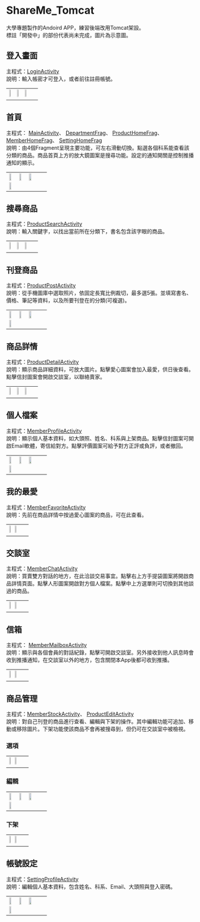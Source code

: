 # ShareMe_Tomcat
大學專題製作的Andoird APP，練習後端改用Tomcat架設。<br>
標註「開發中」的部份代表尚未完成，圖片為示意圖。

## 登入畫面
主程式：<a href="https://github.com/ntub46010/ShareMe_Tomcat/blob/Tomcat/app/src/main/java/com/xy/shareme_tomcat/LoginActivity.java">LoginActivity</a><br>
說明：輸入帳密才可登入，或者前往註冊帳號。
<table><tr><td>
<img src="https://github.com/ntub46010/Photos/blob/master/ShareMe%E6%93%8D%E4%BD%9C%E7%95%AB%E9%9D%A2/%E7%99%BB%E5%85%A5%E7%95%AB%E9%9D%A2.png" height="24%" width="24%" />
<img src="https://github.com/ntub46010/Photos/blob/master/BookStore%E6%93%8D%E4%BD%9C%E7%95%AB%E9%9D%A2/%E8%A8%BB%E5%86%8A(%E7%A9%BA%E7%99%BD).png" height="24%" width="24%" />
<img src="https://github.com/ntub46010/Photos/blob/master/ShareMe%E6%93%8D%E4%BD%9C%E7%95%AB%E9%9D%A2/%E8%A8%BB%E5%86%8A(%E6%9C%89%E8%B3%87%E6%96%99).png" height="24%" width="24%" />
</td></tr></table>

## 首頁
主程式：
<a href="https://github.com/ntub46010/ShareMe_Tomcat/blob/Tomcat/app/src/main/java/com/xy/shareme_tomcat/MainActivity.java">MainActivity</a>、
<a href="https://github.com/ntub46010/ShareMe_Tomcat/blob/Tomcat/app/src/main/java/com/xy/shareme_tomcat/Type/DepartmentFrag.java">DepartmentFrag</a>、
<a href="https://github.com/ntub46010/ShareMe_Tomcat/blob/Tomcat/app/src/main/java/com/xy/shareme_tomcat/Product/ProductHomeFrag.java">ProductHomeFrag</a>、
<a href="https://github.com/ntub46010/ShareMe_Tomcat/blob/Tomcat/app/src/main/java/com/xy/shareme_tomcat/Member/MemberHomeFrag.java">MemberHomeFrag</a>、
<a href="https://github.com/ntub46010/ShareMe_Tomcat/blob/Tomcat/app/src/main/java/com/xy/shareme_tomcat/Settings/SettingHomeFrag.java">SettingHomeFrag</a>
<br>
說明：由4個Fragment呈現主要功能，可左右滑動切換。點選各個科系能查看該分類的商品。商品首頁上方的放大鏡圖案是搜尋功能。設定的通知開關是控制推播通知的顯示。
<table><tr><td>
<img src="https://github.com/ntub46010/Photos/blob/master/BookStore%E6%93%8D%E4%BD%9C%E7%95%AB%E9%9D%A2/%E7%A7%91%E7%B3%BB.png" height="24%" width="24%" />
<img src="https://github.com/ntub46010/Photos/blob/master/BookStore%E6%93%8D%E4%BD%9C%E7%95%AB%E9%9D%A2/%E5%95%86%E5%93%81%E9%A6%96%E9%A0%81.png" height="24%" width="24%" />
<img src="https://github.com/ntub46010/Photos/blob/master/BookStore%E6%93%8D%E4%BD%9C%E7%95%AB%E9%9D%A2/%E6%9C%83%E5%93%A1%E5%B0%88%E5%8D%80.png" height="24%" width="24%" />
<img src="https://github.com/ntub46010/Photos/blob/master/BookStore%E6%93%8D%E4%BD%9C%E7%95%AB%E9%9D%A2/%E8%A8%AD%E5%AE%9A.png" height="24%" width="24%" />
</td></tr></table>

## 搜尋商品
主程式：<a href="https://github.com/ntub46010/ShareMe_Tomcat/blob/Tomcat/app/src/main/java/com/xy/shareme_tomcat/Product/ProductSearchActivity.java">ProductSearchActivity</a><br>
說明：輸入關鍵字，以找出當前所在分類下，書名包含該字眼的商品。
<table><tr><td>
<img src="https://github.com/ntub46010/Photos/blob/master/BookStore%E6%93%8D%E4%BD%9C%E7%95%AB%E9%9D%A2/%E6%9C%83%E8%B3%87%E7%B3%BB%E5%95%86%E5%93%81.png" height="24%" width="24%" />
<img src="https://github.com/ntub46010/Photos/blob/master/ShareMe%E6%93%8D%E4%BD%9C%E7%95%AB%E9%9D%A2/%E6%90%9C%E5%B0%8B(%E8%BC%B8%E5%85%A5%E6%A1%86).png" height="24%" width="24%" />
<img src="https://github.com/ntub46010/Photos/blob/master/ShareMe%E6%93%8D%E4%BD%9C%E7%95%AB%E9%9D%A2/%E6%90%9C%E5%B0%8B(%E7%B5%90%E6%9E%9C).png" height="24%" width="24%" />
</td></tr></table>

## 刊登商品
主程式：<a href="https://github.com/ntub46010/ShareMe_Tomcat/blob/Tomcat/app/src/main/java/com/xy/shareme_tomcat/Product/ProductPostActivity.java">ProductPostActivity</a><br>
說明：從手機圖庫中選取照片，依固定長寬比例裁切，最多選5張。並填寫書名、價格、筆記等資料，以及所要刊登在的分類(可複選)。
<table><tr><td>
<img src="https://github.com/ntub46010/Photos/blob/master/ShareMe%E6%93%8D%E4%BD%9C%E7%95%AB%E9%9D%A2/%E5%88%8A%E7%99%BB%E5%95%86%E5%93%81(%E7%A9%BA%E7%99%BD).png" height="24%" width="24%" />
<img src="https://github.com/ntub46010/Photos/blob/master/BookStore%E6%93%8D%E4%BD%9C%E7%95%AB%E9%9D%A2/%E5%88%8A%E7%99%BB%E5%95%86%E5%93%81(%E8%A3%81%E5%9C%96).png" height="24%" width="24%" />
<img src="https://github.com/ntub46010/Photos/blob/master/ShareMe%E6%93%8D%E4%BD%9C%E7%95%AB%E9%9D%A2/%E5%88%8A%E7%99%BB%E5%95%86%E5%93%81(%E6%9C%89%E8%B3%87%E6%96%99).png" height="24%" width="24%" />
<img src="https://github.com/ntub46010/Photos/blob/master/ShareMe%E6%93%8D%E4%BD%9C%E7%95%AB%E9%9D%A2/%E5%88%8A%E7%99%BB%E5%95%86%E5%93%81(%E4%B8%8A%E5%82%B3%E4%B8%AD).png" height="24%" width="24%" />
</td></tr></table>

## 商品詳情
主程式：<a href="https://github.com/ntub46010/ShareMe_Tomcat/blob/Tomcat/app/src/main/java/com/xy/shareme_tomcat/Product/ProductDetailActivity.java">ProductDetailActivity</a><br>
說明：顯示商品詳細資料，可放大圖片。點擊愛心圖案會加入最愛，供日後查看。點擊信封圖案會開啟交談室，以聯絡賣家。
<table><tr><td>
<img src="https://github.com/ntub46010/Photos/blob/master/ShareMe%E6%93%8D%E4%BD%9C%E7%95%AB%E9%9D%A2/%E5%95%86%E5%93%81%E8%A9%B3%E6%83%851.png" height="24%" width="24%" />
<img src="https://github.com/ntub46010/Photos/blob/master/ShareMe%E6%93%8D%E4%BD%9C%E7%95%AB%E9%9D%A2/%E5%95%86%E5%93%81%E8%A9%B3%E6%83%852.png" height="24%" width="24%" />
<img src="https://github.com/ntub46010/Photos/blob/master/BookStore%E6%93%8D%E4%BD%9C%E7%95%AB%E9%9D%A2/%E5%95%86%E5%93%81%E8%A9%B3%E6%83%85(%E5%9C%96%E7%89%87%E7%B8%AE%E6%94%BE).png" height="24%" width="24%" />
</td></tr></table>

## 個人檔案
主程式：<a href="https://github.com/ntub46010/ShareMe_Tomcat/blob/Tomcat/app/src/main/java/com/xy/shareme_tomcat/Member/MemberProfileActivity.java">MemberProfileActivity</a><br>
說明：顯示個人基本資料，如大頭照、姓名、科系與上架商品。點擊信封圖案可開啟Email軟體，寄信給對方。點擊評價圖案可給予對方正評或負評，或者撤回。
<table><tr><td>
<img src="https://github.com/ntub46010/Photos/blob/master/BookStore%E6%93%8D%E4%BD%9C%E7%95%AB%E9%9D%A2/%E5%80%8B%E4%BA%BA%E6%AA%94%E6%A1%88(%E8%87%AA%E5%B7%B1).png" height="24%" width="24%" />
<img src="https://github.com/ntub46010/Photos/blob/master/BookStore%E6%93%8D%E4%BD%9C%E7%95%AB%E9%9D%A2/%E5%80%8B%E4%BA%BA%E6%AA%94%E6%A1%88(%E8%B3%A3%E5%AE%B6).png" height="24%" width="24%" />
<img src="https://github.com/ntub46010/Photos/blob/master/BookStore%E6%93%8D%E4%BD%9C%E7%95%AB%E9%9D%A2/%E5%80%8B%E4%BA%BA%E6%AA%94%E6%A1%88(%E8%B2%B7%E5%AE%B6).png" height="24%" width="24%" />
<img src="https://github.com/ntub46010/Photos/blob/master/BookStore%E6%93%8D%E4%BD%9C%E7%95%AB%E9%9D%A2/%E5%80%8B%E4%BA%BA%E6%AA%94%E6%A1%88(Email).png" height="24%" width="24%" />
</td></tr></table>

## 我的最愛
主程式：<a href="https://github.com/ntub46010/ShareMe_Tomcat/blob/Tomcat/app/src/main/java/com/xy/shareme_tomcat/Member/MemberFavoriteActivity.java">MemberFavoriteActivity</a><br>
說明：先前在商品詳情中按過愛心圖案的商品，可在此查看。
<table><tr><td>
<img src="https://github.com/ntub46010/Photos/blob/master/BookStore%E6%93%8D%E4%BD%9C%E7%95%AB%E9%9D%A2/%E6%88%91%E7%9A%84%E6%9C%80%E6%84%9B.png" height="24%" width="24%" />
<img src="https://github.com/ntub46010/Photos/blob/master/BookStore%E6%93%8D%E4%BD%9C%E7%95%AB%E9%9D%A2/%E6%88%91%E7%9A%84%E6%9C%80%E6%84%9B(%E6%9C%AA%E6%89%BE%E5%88%B0).png" height="24%" width="24%" />
</td></tr></table>

## 交談室
主程式：<a href="https://github.com/ntub46010/ShareMe_Tomcat/blob/Tomcat/app/src/main/java/com/xy/shareme_tomcat/Member/MemberChatActivity.java">MemberChatActivity</a><br>
說明：買賣雙方對話的地方，在此洽談交易事宜。點擊右上方手提袋圖案將開啟商品詳情頁面。點擊人形圖案開啟對方個人檔案。點擊中上方選單則可切換到其他談過的商品。
<table><tr><td>
<img src="https://github.com/ntub46010/Photos/blob/master/BookStore%E6%93%8D%E4%BD%9C%E7%95%AB%E9%9D%A2/%E4%BA%A4%E8%AB%87%E5%AE%A41.png" height="24%" width="24%" />
<img src="https://github.com/ntub46010/Photos/blob/master/BookStore%E6%93%8D%E4%BD%9C%E7%95%AB%E9%9D%A2/%E4%BA%A4%E8%AB%87%E5%AE%A42.png" height="24%" width="24%" />
</td></tr></table>

## 信箱
主程式：
<a href="https://github.com/ntub46010/ShareMe_Tomcat/blob/Tomcat/app/src/main/java/com/xy/shareme_tomcat/Member/MemberMailboxActivity.java">MemberMailboxActivity</a><br>
說明：顯示與各個會員的對話紀錄，點擊可開啟交談室。另外接收到他人訊息時會收到推播通知，在交談室以外的地方，包含關閉本App後都可收到推播。
<table><tr><td>
<img src="https://github.com/ntub46010/Photos/blob/master/BookStore%E6%93%8D%E4%BD%9C%E7%95%AB%E9%9D%A2/%E4%BF%A1%E7%AE%B1.png" height="24%" width="24%" />
<img src="https://github.com/ntub46010/Photos/blob/master/BookStore%E6%93%8D%E4%BD%9C%E7%95%AB%E9%9D%A2/%E4%BF%A1%E7%AE%B1(%E6%9C%AA%E6%89%BE%E5%88%B0).png" height="24%" width="24%" />
</td></tr></table>

## 商品管理
主程式：<a href="https://github.com/ntub46010/ShareMe_Tomcat/blob/Tomcat/app/src/main/java/com/xy/shareme_tomcat/Member/MemberStockActivity.java">MemberStockActivity</a>、
<a href="https://github.com/ntub46010/ShareMe_Tomcat/blob/Tomcat/app/src/main/java/com/xy/shareme_tomcat/Member/ProductEditActivity.java">ProductEditActivity</a>
<br>
說明：對自己刊登的商品進行查看、編輯與下架的操作。其中編輯功能可追加、移動或移除圖片。下架功能使該商品不會再被搜尋到，但仍可在交談室中被檢視。

### 選項
<table>
<tr><td>
<img src="https://github.com/ntub46010/Photos/blob/master/BookStore%E6%93%8D%E4%BD%9C%E7%95%AB%E9%9D%A2/%E5%95%86%E5%93%81%E7%AE%A1%E7%90%86(%E9%A6%96%E9%A0%81).png" height="24%" width="24%" />
<img src="https://github.com/ntub46010/Photos/blob/master/BookStore%E6%93%8D%E4%BD%9C%E7%95%AB%E9%9D%A2/%E5%95%86%E5%93%81%E7%AE%A1%E7%90%86(%E9%81%B8%E9%A0%85).png" height="24%" width="24%" />
</td></tr></table>

### 編輯
<table>
<tr><td>
<img src="https://github.com/ntub46010/Photos/blob/master/ShareMe%E6%93%8D%E4%BD%9C%E7%95%AB%E9%9D%A2/%E7%B7%A8%E8%BC%AF%E5%95%86%E5%93%811.png" height="24%" width="24%" />
<img src="https://github.com/ntub46010/Photos/blob/master/ShareMe%E6%93%8D%E4%BD%9C%E7%95%AB%E9%9D%A2/%E7%B7%A8%E8%BC%AF%E5%95%86%E5%93%812.png" height="24%" width="24%" />
<img src="https://github.com/ntub46010/Photos/blob/master/ShareMe%E6%93%8D%E4%BD%9C%E7%95%AB%E9%9D%A2/%E7%B7%A8%E8%BC%AF%E5%95%86%E5%93%81(%E5%8B%95%E5%9C%96%E7%89%87).png" height="24%" width="24%" />
<img src="https://github.com/ntub46010/Photos/blob/master/ShareMe%E6%93%8D%E4%BD%9C%E7%95%AB%E9%9D%A2/%E5%95%86%E5%93%81%E8%A9%B3%E6%83%85(%E7%B7%A8%E8%BC%AF%E5%BE%8C).png" height="24%" width="24%" />
</td></tr>
</table>

### 下架
<table>
<tr><td>
<img src="https://github.com/ntub46010/Photos/blob/master/BookStore%E6%93%8D%E4%BD%9C%E7%95%AB%E9%9D%A2/%E5%95%86%E5%93%81%E7%AE%A1%E7%90%86(%E4%B8%8B%E6%9E%B6).png" height="24%" width="24%" />
<img src="https://github.com/ntub46010/Photos/blob/master/BookStore%E6%93%8D%E4%BD%9C%E7%95%AB%E9%9D%A2/%E4%BA%A4%E8%AB%87%E5%AE%A4(%E5%B7%B2%E4%B8%8B%E6%9E%B6).png" height="24%" width="24%" />
</td></tr>
</table>

## 帳號設定
主程式：<a href="https://github.com/ntub46010/ShareMe_Tomcat/blob/Tomcat/app/src/main/java/com/xy/shareme_tomcat/Settings/SettingProfileActivity.java">SettingProfileActivity</a><br>
說明：編輯個人基本資料，包含姓名、科系、Email、大頭照與登入密碼。

<table><tr><td>
<img src="https://github.com/ntub46010/Photos/blob/master/BookStore%E6%93%8D%E4%BD%9C%E7%95%AB%E9%9D%A2/%E7%B7%A8%E8%BC%AF%E5%80%8B%E4%BA%BA%E6%AA%94%E6%A1%88(%E8%B5%B7%E5%88%9D).png" height="24%" width="24%" />
<img src="https://github.com/ntub46010/Photos/blob/master/BookStore%E6%93%8D%E4%BD%9C%E7%95%AB%E9%9D%A2/%E7%B7%A8%E8%BC%AF%E5%80%8B%E4%BA%BA%E6%AA%94%E6%A1%88(%E5%A4%A7%E9%A0%AD%E7%85%A7).png" height="24%" width="24%" />
<img src="https://github.com/ntub46010/Photos/blob/master/BookStore%E6%93%8D%E4%BD%9C%E7%95%AB%E9%9D%A2/%E7%B7%A8%E8%BC%AF%E5%80%8B%E4%BA%BA%E6%AA%94%E6%A1%88(%E5%AF%86%E7%A2%BC%E9%8C%AF%E8%AA%A4).png" height="24%" width="24%" />
<img src="https://github.com/ntub46010/Photos/blob/master/BookStore%E6%93%8D%E4%BD%9C%E7%95%AB%E9%9D%A2/%E7%B7%A8%E8%BC%AF%E5%80%8B%E4%BA%BA%E6%AA%94%E6%A1%88(%E4%B8%8A%E5%82%B3).png" height="24%" width="24%" />
</td></tr></table>
